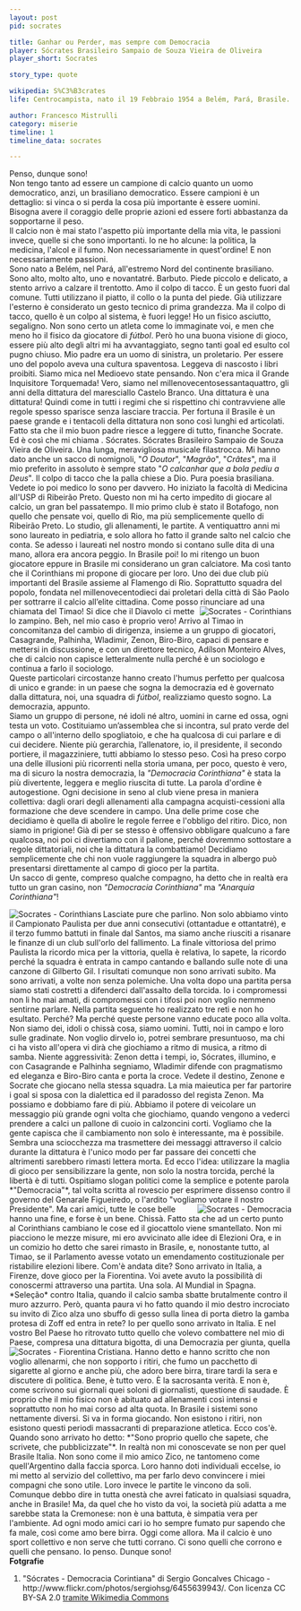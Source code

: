 ```yaml
---
layout: post
pid: socrates

title: Ganhar ou Perder, mas sempre com Democracia
player: Sócrates Brasileiro Sampaio de Souza Vieira de Oliveira
player_short: Socrates

story_type: quote

wikipedia: S%C3%B3crates
life: Centrocampista, nato il 19 Febbraio 1954 a Belém, Pará, Brasile. Morto il 4 Dicembre 2011 a São Paulo, Brasile

author: Francesco Mistrulli
category: miserie
timeline: 1
timeline_data: socrates

---
```

Penso, dunque sono!  
Non tengo tanto ad essere un campione di calcio quanto un uomo democratico, anzi, un brasiliano democratico.<!--more--> Essere campioni è un dettaglio: si vinca o si perda la cosa più importante è essere uomini. Bisogna avere il coraggio delle proprie azioni ed essere forti abbastanza da sopportarne il peso.  
Il calcio non è mai stato l'aspetto più importante della mia vita, le passioni invece, quelle si che sono importanti. Io ne ho alcune: la politica, la medicina, l'alcol e il fumo. Non necessariamente in quest'ordine! E non necessariamente passioni.  
Sono nato a Belém, nel Pará, all'estremo Nord del continente brasiliano. Sono alto, molto alto, uno e novantatré. Barbuto. Piede piccolo e delicato, a stento arrivo a calzare il trentotto. Amo il colpo di tacco. È un gesto fuori dal comune. Tutti utilizzano il piatto, il collo o la punta del piede. Già utilizzare l'esterno è considerato un gesto tecnico di prima grandezza. Ma il colpo di tacco, quello è un colpo al sistema, è fuori legge! Ho un fisico asciutto, segaligno. Non sono certo un atleta come lo immaginate voi, e men che meno ho il fisico da giocatore di *fútbol*. Però ho una buona visione di gioco, essere più alto degli altri mi ha avvantaggiato, segno tanti goal ed esulto col pugno chiuso.
Mio padre era un uomo di sinistra, un proletario. Per essere uno del popolo aveva una cultura spaventosa. Leggeva di nascosto i libri proibiti. Siamo mica nel Medioevo state pensando. Non c'era mica il Grande Inquisitore Torquemada! Vero, siamo nel millenovecentosessantaquattro, gli anni della dittatura del maresciallo Castelo Branco. Una dittatura è una dittatura! Quindi come in tutti i regimi che si rispettino chi contravviene alle regole spesso sparisce senza lasciare traccia. Per fortuna il Brasile è un paese grande e i tentacoli della dittatura non sono così lunghi ed articolati. Fatto sta che il mio buon padre riesce a leggere di tutto, finanche Socrate. Ed è così che mi chiama . Sócrates. Sócrates Brasileiro Sampaio de Souza Vieira de Oliveira. Una lunga, meravigliosa musicale filastrocca. 
Mi hanno dato anche un sacco di nomignoli, "*O Doutor*", "*Magrão*", "*Crâtes*", ma il mio preferito in assoluto è sempre stato "*O calcanhar que a bola pediu a Deus*". Il colpo di tacco che la palla chiese a Dio. Pura poesia brasiliana.  
Vedete io poi medico lo sono per davvero. Ho iniziato la facoltà di Medicina all'USP di Ribeirão Preto. Questo non mi ha certo impedito di giocare al calcio, un gran bel passatempo. Il mio primo club è stato il Botafogo, non quello che pensate voi, quello di Rio, ma più semplicemente quello di Ribeirão Preto. Lo studio, gli allenamenti, le partite. A ventiquattro anni mi sono laureato in pediatria, e solo allora ho fatto il grande salto nel calcio che conta. Se adesso i laureati nel nostro mondo si contano sulle dita di una mano, allora era ancora peggio. In Brasile poi! 
Io mi ritengo un buon giocatore eppure in Brasile mi considerano un gran calciatore. Ma così tanto che il Corinthians mi propone di giocare per loro. Uno dei due club più importanti del Brasile assieme al Flamengo di Rio. Soprattutto squadra del popolo, fondata nel millenovecentodieci dai proletari della città di São Paolo per sottrarre il calcio all’elite cittadina. Come posso rinunciare ad una chiamata del Timao!
<img class="responsive-img border w50 margin-1em" src="{{site.baseurl}}/assets/pics/{{page.pid}}/SocratesCorinthians.jpg" alt="Socrates - Corinthians" align="right">
Si dice che il Diavolo ci mette lo zampino. Beh, nel mio caso è proprio vero! Arrivo al Timao in concomitanza del cambio di dirigenza, insieme a un gruppo di giocatori, Casagrande, Palhinha, Wladimir, Zenon, Biro-Biro, capaci di pensare e mettersi in discussione, e con un direttore tecnico, Adílson Monteiro Alves, che di calcio non capisce letteralmente nulla perché è un sociologo e continua a farlo il sociologo.  
Queste particolari circostanze hanno creato l'humus perfetto per qualcosa di unico e grande: in un paese che sogna la democrazia ed è governato dalla dittatura, noi, una squadra di *fútbol*, realizziamo questo sogno. La democrazia, appunto.  
Siamo un gruppo di persone, né idoli né altro, uomini in carne ed ossa, ogni testa un voto. Costituiamo un’assemblea che si incontra, sul prato verde del campo o all'interno dello spogliatoio, e che ha qualcosa di cui parlare e di cui decidere. Niente più gerarchia, l’allenatore, io, il presidente, il secondo portiere, il magazziniere, tutti abbiamo lo stesso peso. Così ha preso corpo una delle illusioni più ricorrenti nella storia umana, per poco, questo è vero, ma di sicuro la nostra democrazia, la *"Democracia Corinthiana"* è stata la più divertente, leggera e meglio riuscita di tutte. 
La parola d'ordine è autogestione. Ogni decisione in seno al club viene presa in maniera collettiva: dagli orari degli allenamenti alla campagna acquisti-cessioni alla formazione che deve scendere in campo. Una delle prime cose che decidiamo è quella di abolire le regole ferree e l'obbligo del ritiro. Dico, non siamo in prigione! Già di per se stesso è offensivo obbligare qualcuno a fare qualcosa, noi poi ci divertiamo con il pallone, perché dovremmo sottostare a regole dittatoriali, noi che la dittatura la combattiamo! Decidiamo semplicemente che chi non vuole raggiungere la squadra in albergo può presentarsi direttamente al campo di gioco per la partita.   
Un sacco di gente, compreso qualche compagno, ha detto che in realtà era tutto un gran casino, non *"Democracia Corinthiana"* ma *"Anarquia Corinthiana"*!  

<img class="responsive-img border w60 margin-1em" src="{{site.baseurl}}/assets/pics/{{page.pid}}/socrates-punho-fechado-gazeta-press.jpg" alt="Socrates - Corinthians" align="left">
Lasciate pure che parlino. Non solo abbiamo vinto il Campionato Paulista per due anni consecutivi (ottantadue e ottantatré), e il terzo fummo battuti in finale dal Santos, ma siamo anche riusciti a risanare le finanze di un club sull'orlo del fallimento. La finale vittoriosa del primo Paulista la ricordo mica per la vittoria, quella è relativa, lo sapete, la ricordo perché la squadra è entrata in campo cantando e ballando sulle note di una canzone di Gilberto Gil.  
I risultati comunque non sono arrivati subito. Ma sono arrivati, a volte non senza polemiche. Una volta dopo una partita persa siamo stati costretti a difenderci dall'assalto della torcida. Io i compromessi non li ho mai amati, di compromessi con i tifosi poi non voglio nemmeno sentirne parlare. Nella partita seguente ho realizzato tre reti e non ho esultato. Perché? Ma perché queste persone vanno educate poco alla volta. Non siamo dei, idoli o chissà cosa, siamo uomini. Tutti, noi in campo e loro sulle gradinate.  
Non voglio dirvelo io, potrei sembrare presuntuoso, ma chi ci ha visto all'opera vi dirà che giochiamo a ritmo di musica, a ritmo di samba. Niente aggressività: Zenon detta i tempi, io, Sócrates, illumino, e con Casagrande e Palhinha segniamo, Wladimir difende con pragmatismo ed eleganza e Biro-Biro canta e porta la croce. Vedete il destino, Zenone e Socrate che giocano nella stessa squadra. La mia maieutica per far partorire i goal si sposa con la dialettica ed il paradosso del regista Zenon.  
Ma possiamo e dobbiamo fare di più. Abbiamo il potere di veicolare un messaggio più grande ogni volta che giochiamo, quando vengono a vederci prendere a calci un pallone di cuoio in calzoncini corti. Vogliamo che la gente capisca che il cambiamento non solo è interessante, ma è possibile. Sembra una sciocchezza ma trasmettere dei messaggi attraverso il calcio durante la dittatura è l'unico modo per far passare dei concetti che altrimenti sarebbero rimasti lettera morta. Ed ecco l'idea: utilizzare la maglia di gioco per sensibilizzare la gente, non solo la nostra torcida, perché la libertà è di tutti. Ospitiamo slogan politici come la semplice e potente parola *"Democracia"*, tal volta scritta al rovescio per esprimere dissenso contro il governo del Genarale Figueiredo, o l'ardito "vogliamo votare il nostro Presidente".  
 <img class="responsive-img border w60 margin-1em" src="{{site.baseurl}}/assets/pics/{{page.pid}}/socrates-democracia-corinthians.jpg" alt="Socrates - Democracia" align="right">
Ma cari amici, tutte le cose belle hanno una fine, e forse è un bene. Chissà. Fatto sta che ad un certo punto al Corinthians cambiano le cose ed il giocattolo viene smantellato. Non mi piacciono le mezze misure, mi ero avvicinato alle idee di Elezioni Ora, e in un comizio ho detto che sarei rimasto in Brasile, e, nonostante tutto, al Timao, se il Parlamento avesse votato un emendamento costituzionale per ristabilire elezioni libere.  
Com'è andata dite? Sono arrivato in Italia, a Firenze, dove gioco per la Fiorentina.
Voi avete avuto la possibilità di conoscermi attraverso una partita. Una sola. Al Mundial in Spagna. *Seleção* contro Italia, quando il calcio samba sbatte brutalmente contro il muro azzurro. Però, quanta paura vi ho fatto quando il mio destro incrociato su invito di Zico alza uno sbuffo di gesso sulla linea di porta dietro la gamba protesa di Zoff ed entra in rete?  
Io per quello sono arrivato in Italia. E nel vostro Bel Paese ho ritrovato tutto quello che volevo combattere nel mio di Paese, compresa una dittatura bigotta, di una Democrazia per giunta, quella Cristiana.  
<img class="responsive-img border w60 margin-1em" src="{{site.baseurl}}/assets/pics/{{page.pid}}/socrates-fiorentina.jpg" alt="Socrates - Fiorentina" align="left">
Hanno detto e hanno scritto che non voglio allenarmi, che non sopporto i ritiri, che fumo un pacchetto di sigarette al giorno e anche più, che adoro bere birra, tirare tardi la sera e discutere di politica. Bene, è tutto vero. È la sacrosanta verità.  
E non è, come scrivono sui giornali quei soloni di giornalisti, questione di saudade. È proprio che il mio fisico non è abituato ad allenamenti così intensi e soprattutto non ho mai corso ad alta quota. In Brasile i sistemi sono nettamente diversi. Si va in forma giocando. Non esistono i ritiri, non esistono questi periodi massacranti di preparazione atletica. Ecco cos'è. Quando sono arrivato ho detto: *"Sono proprio quello che sapete, che scrivete, che pubblicizzate"*. In realtà non mi conoscevate se non per quel Brasile Italia.  
Non sono come il mio amico Zico, ne tantomeno come quell'Argentino dalla faccia sporca. Loro hanno doti individuali eccelse, io mi metto al servizio del collettivo, ma per farlo devo convincere i miei compagni che sono utile. Loro invece le partite le vincono da soli.   
Comunque debbo dire in tutta onestà che avrei faticato in qualsiasi squadra, anche in Brasile! Ma, da quel che ho visto da voi, la società più adatta a me sarebbe stata la Cremonese: non è una battuta, è simpatia vera per l'ambiente.  
Ad ogni modo amici cari io ho sempre fumato pur sapendo che fa male, così come amo bere birra. Oggi come allora. Ma il calcio è uno sport collettivo e non serve che tutti corrano. Ci sono quelli che corrono e quelli che pensano.  
Io penso. Dunque sono!

<div class="post-disclaimer">
    <b>Fotgrafie</b><br/>
    <ol>
      <li>"Sócrates - Democracia Corintiana" di Sergio Goncalves Chicago - http://www.flickr.com/photos/sergiohsg/6455639943/. Con licenza CC BY-SA 2.0 <a href="http://commons.wikimedia.org/wiki/File:S%C3%B3crates_-_Democracia_Corintiana.jpg#mediaviewer/File:S%C3%B3crates_-_Democracia_Corintiana.jpg">tramite Wikimedia Commons</a></li>
    </ol>
</div>


<script>


    var socrates=[
                    {
                        type:"birth",
                        category:"event",
                        timestamps:[new Date(1961,4-1,23)],
                        text:{
                            body:"Il 23 Aprile 1961, nasce a Luhansk, Ucraina (URSS), Oleksandr Anatoliyovych Zavarov",
                            link:null
                        }
                    },
                    {
                        type:"club",
                        category:"range",
                        timestamps:[1968,1977],
                        team:"Zorya Luhansk",
                        text:{
                            body:"Inizia la sua carriera nelle giovanili del Zorya Luhansk, sua citt&agrave; natale.",
                            link:null
                        }
                    },
                    {
                        type:"club",
                        category:"range",
                        timestamps:[1977,1980],
                        team:"Zorya Luhansk",
                        text:{
                            body:"Dal 1977 al 1989 gioca nelle file del <b>Zorya Luhansk</b>, giocando 23 volte e segnando 7 goal",
                            link:null
                        }
                    },
                    {
                        type:"club",
                        category:"range",
                        timestamps:[1980,1982],
                        team:"SKA Rostov",
                        text:{
                            body:"Dal 1980 al 1981 gioca nello <b>SKA Rostov</b>, giocando 64 volte e segnando 13 reti",
                            link:null
                        }
                    },
                    {
                        type:"club",
                        category:"range",
                        timestamps:[1982,1983],
                        team:"Zorya Luhansk",
                        text:{
                            body:"Nel 1982 torna nel <b>Zorya Luhansk</b>, giocando 30 volte e segnando 10 goal",
                            link:null
                        }
                    },
                    {
                        type:"club",
                        category:"range",
                        timestamps:[1983,1988],
                        team:"Dinamo Kiev",
                        text:{
                            body:"Dal 1983 al 1988 gioca nelle file della <b>Dinamo Kiev</b>, collezionando 136 presenze e segnando 36 goal.<br/><br/>Nella Dinamo Kiev vince la Coppa delle Coppe, segnando nella finale.",
                            link:null
                        }
                    },
                    {
                        type:"club",
                        category:"range",
                        timestamps:[1988,1990],
                        team:"Juventus",
                        text:{
                            body:"Nel 1988 il grande palcoscenico: arriva alla <b>Juventus<b/> per sostituire Michel Platini. Costato 7 miliardi di lire, entra nella storia come primo giocatore sovietico a giocare nel campionato italiano. Resta in Italia per due stagioni, giocando 60 partite e segnando solo 7 reti.<br/<br/>Con la Juventus vince una Coppa Italia e una Coppa UEFA.",
                            link:null
                        }
                    },
                    {
                        type:"club",
                        category:"range",
                        timestamps:[1990,1995],
                        team:"Nancy",
                        text:{
                            body:"Dal 1990 al 1995 si trasferisce in Francia dove gioca per il Nancy. Giocan 133 volte e segna 23 goal.",
                            link:null
                        }
                    },
                    {
                        type:"club",
                        category:"range",
                        timestamps:[1995,1998],
                        team:"Saint-Dizier",
                        text:{
                            body:"Dal 1977 al 2003 gioca nel <b>Saint Dizier</b>, dove occupa il ruolo di giocatore-allenatore. Segna 17 volte.",
                            link:null
                        }
                    },
                    {
                        type:"trainer",
                        category:"range",
                        timestamps:[1998,2003],
                        team:"Saint-Dizier",
                        text:{
                            body:"Dal 1977 al 2003 gioca nel <b>Saint Dizier</b>, dove occupa il ruolo di giocatore-allenatore. Segna 17 volte."
                        }
                    },
                    {
                        type:"trainer",
                        category:"range",
                        timestamps:[2003,2004],
                        team:"FC Wil",
                        text:{
                            body:"Nel 2003 diventa quasi-allenatore del FC Wil, non avendo ancora il tesserino UEFA per allenatori."
                        }
                    },
                    {
                        type:"trainer",
                        category:"range",
                        timestamps:[2004,2005],
                        team:"FC Astana 1964",
                        text:{
                            body:"Nel 2004 allena la squadra ucraina FC Astana 1964.",
                            link:"http://en.wikipedia.org/wiki/Mexico_women%27s_national_football_team"
                        }
                    },
                    {
                        type:"trainer",
                        category:"range",
                        timestamps:[2005,2006],
                        team:"FC Metalist Kharkiv",
                        text:{
                            body:"Nel 2005 &egrave; l'allenatore del FC Metalist Kharkiv."
                        }
                    },
                    {
                        type:"trainer",
                        category:"range",
                        timestamps:[2006,2011],
                        team:"FC Arsenal Kyiv",
                        text:{
                            body:"Prende il ruolo di allenatore nel FC Arsenal Kyiv."
                        }
                    },
                    {
                        type:"trainer",
                        category:"range",
                        timestamps:[2012],
                        team:"Ucraina",
                        text:{
                            body:"Dal 2012 entra nel giro della nazionale ucraina come assistente."
                        }
                    },
                    {
                        type:"national",
                        timestamps:[1985,1991],
                        team:"Mexico",
                        apps:41,
                        goals:0
                    },
                    {
                        type:"uefa",
                        category:"event",
                        timestamps:[new Date(1988,6-1,10),new Date(1988,6-1,25)],
                        team:"Euro 1988",
                        text:{
                            body:"Partecipa al Campionato Europeo del 1988 in Germani Ovest con la nazionale sovietica.<br/><br/>L'URSS raggiunge il secondo posto, perdendo la finale contro l'Olanda per 0-2."
                        }
                    },
                    {
                        type:"worldcup",
                        category:"event",
                        timestamps:[new Date(1986,6-1,10),new Date(1986,6-1,25)],
                        team:"Mexico 1986",
                        text:{
                            body:"Partecipa ai Campionati Mondiali del 1986 in Messico con la selezione dell'Unione Sovietica.<br/><br/>Nello stesso anno viene eletto miglior giocatore dell'Unione Sovietica del 1986."
                        }
                    },
                    {
                        type:"worldcup",
                        category:"event",
                        timestamps:[new Date(1990,6-1,10),new Date(1990,6-1,25)],
                        team:"Italia 1990",
                        text:{
                            body:"Partecipa ai Campionati Mondiali del 1990 in Italia con la selezione dell'Unione Sovietica."
                        }
                    },
                    {
                        type:"history",
                        category:"event",
                        timestamps:[new Date(1989,11-1,9)],
                        text:{
                            
                            body:"9 Novembre 1989, cade il Muro di Berlino.<br/><br/>Il muro divise in due la città di Berlino per 28 anni, dal 13 agosto del 1961 fino al 9 novembre 1989, giorno in cui il governo tedesco-orientale decretò l'apertura delle frontiere con la repubblica federale.",
                            link:"http://it.wikipedia.org/wiki/Muro_di_Berlino"
                        }
                    },
                    {
                        type:"history",
                        category:"event",
                        timestamps:[new Date(1992,12-1,26)],
                        text:{
                            
                            body:"26 Dicembre 1992, si scioglie ufficialmente l'Unione Sovietica.<br/><br/>Nell'agosto 1991 (fra il 19 e il 21), l'Unione Sovietica si dissolse dopo un fallito colpo di Stato, tentato da alcuni elementi dei vertici militari e dello Stato, che osteggiavano la direzione verso cui Gorbačëv stava guidando la nazione e il nuovo patto federativo delle repubbliche sovietiche che doveva essere siglato dopo poche settimane.",
                            link:"http://it.wikipedia.org/wiki/Muro_di_Berlino"
                        }
                    }
                ];
</script>